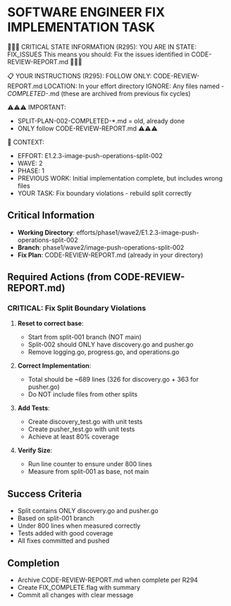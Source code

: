 # SOFTWARE ENGINEER FIX IMPLEMENTATION TASK

🔴🔴🔴 CRITICAL STATE INFORMATION (R295):
YOU ARE IN STATE: FIX_ISSUES
This means you should: Fix the issues identified in CODE-REVIEW-REPORT.md
🔴🔴🔴

📋 YOUR INSTRUCTIONS (R295):
FOLLOW ONLY: CODE-REVIEW-REPORT.md
LOCATION: In your effort directory
IGNORE: Any files named *-COMPLETED-*.md (these are archived from previous fix cycles)

⚠️⚠️⚠️ IMPORTANT:
- SPLIT-PLAN-002-COMPLETED-*.md = old, already done
- ONLY follow CODE-REVIEW-REPORT.md
⚠️⚠️⚠️

🎯 CONTEXT:
- EFFORT: E1.2.3-image-push-operations-split-002
- WAVE: 2
- PHASE: 1
- PREVIOUS WORK: Initial implementation complete, but includes wrong files
- YOUR TASK: Fix boundary violations - rebuild split correctly

## Critical Information
- **Working Directory**: efforts/phase1/wave2/E1.2.3-image-push-operations-split-002
- **Branch**: phase1/wave2/image-push-operations-split-002
- **Fix Plan**: CODE-REVIEW-REPORT.md (already in your directory)

## Required Actions (from CODE-REVIEW-REPORT.md)

### CRITICAL: Fix Split Boundary Violations
1. **Reset to correct base**:
   - Start from split-001 branch (NOT main)
   - Split-002 should ONLY have discovery.go and pusher.go
   - Remove logging.go, progress.go, and operations.go

2. **Correct Implementation**:
   - Total should be ~689 lines (326 for discovery.go + 363 for pusher.go)
   - Do NOT include files from other splits

3. **Add Tests**:
   - Create discovery_test.go with unit tests
   - Create pusher_test.go with unit tests
   - Achieve at least 80% coverage

4. **Verify Size**:
   - Run line counter to ensure under 800 lines
   - Measure from split-001 as base, not main

## Success Criteria
- Split contains ONLY discovery.go and pusher.go
- Based on split-001 branch
- Under 800 lines when measured correctly
- Tests added with good coverage
- All fixes committed and pushed

## Completion
- Archive CODE-REVIEW-REPORT.md when complete per R294
- Create FIX_COMPLETE.flag with summary
- Commit all changes with clear message
